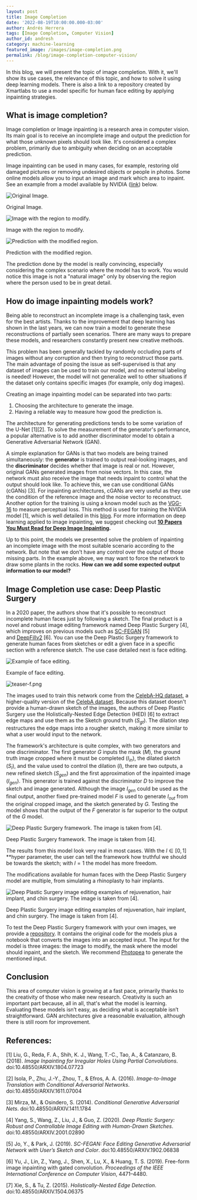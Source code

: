 ```yaml
---
layout: post
title: Image Completion
date: '2022-08-19T10:00:00.000-03:00'
author: Andrés Herrera
tags: [Image Completion, Computer Vision]
author_id: andresh
category: machine-learning
featured_image: /images/image-completion.png
permalink: /blog/image-completion-computer-vision/
---
```


In this blog, we will present the topic of image completion. With it, we'll show its use cases, the relevance of this topic, and how to solve it using deep learning models. There is also a link to a repository created by Xmartlabs to use a model specific for human face editing by applying inpainting strategies.

## What is image completion?

Image completion or Image inpainting is a research area in computer vision. Its main goal is to receive an incomplete image and output the prediction for what those unknown pixels should look like. It's considered a complex problem, primarily due to ambiguity when deciding on an acceptable prediction.

Image inpainting can be used in many cases, for example, restoring old damaged pictures or removing undesired objects or people in photos. Some online models allow you to input an image and mark which area to inpaint. See an example from a model available by NVIDIA ([link](https://www.nvidia.com/research/inpainting/)) below.

![Original Image.](/images/image-completion/index.png)

Original Image.

![Image with the region to modify.](/images/image-completion/img_w_mask.png)

Image with the region to modify.

![Prediction with the modified region.](/images/image-completion/original_result.png)

Prediction with the modified region.

The prediction done by the model is really convincing, especially considering the complex scenario where the model has to work. You would notice this image is not a "natural image" only by observing the region where the person used to be in great detail.

## How do image inpainting models work?

Being able to reconstruct an incomplete image is a challenging task, even for the best artists. Thanks to the improvement that deep learning has shown in the last years, we can now train a model to generate these reconstructions of partially seen scenarios. There are many ways to prepare these models, and researchers constantly present new creative methods.

This problem has been generally tackled by randomly occluding parts of images without any corruption and then trying to reconstruct those parts. The main advantage of posing the issue as self-supervised is that any dataset of images can be used to train our model, and no external labeling is needed! However, the model will not generalize well to other situations if the dataset only contains specific images (for example, only dog images).

Creating an image inpainting model can be separated into two parts:

1. Choosing the architecture to generate the image.
2. Having a reliable way to measure how good the prediction is.

The architecture for generating predictions tends to be some variation of the U-Net [1][2]. To solve the measurement of the generator's performance, a popular alternative is to add another discriminator model to obtain a Generative Adversarial Network (GAN).

A simple explanation for GANs is that two models are being trained simultaneously: the **generator** is trained to output real-looking images, and the **discriminator** decides whether that image is real or not. However, original GANs generated images from noise vectors. In this case, the network must also receive the image that needs inpaint to control what the output should look like. To achieve this, we can use conditional GANs (cGANs) [3]. For inpainting architectures, cGANs are very useful as they use the condition of the reference image and the noise vector to reconstruct. Another option for the training is using a known model such as the [VGG-16](https://medium.com/@mygreatlearning/everything-you-need-to-know-about-vgg16-7315defb5918) to measure perceptual loss. This method is used for training the NVIDIA model [1], which is well detailed in this [blog](https://towardsdatascience.com/pushing-the-limits-of-deep-image-inpainting-using-partial-convolutions-ed5520775ab4). For more information on deep learning applied to image inpainting, we suggest checking out **[10 Papers You Must Read for Deep Image Inpainting](https://towardsdatascience.com/10-papers-you-must-read-for-deep-image-inpainting-2e41c589ced0).**

Up to this point, the models we presented solve the problem of inpainting an incomplete image with the most suitable scenario according to the network. But note that we don't have any control over the output of those missing parts. In the example above, we may want to force the network to draw some plants in the rocks. **How can we add some expected output information to our model?**

## Image Completion use case: Deep Plastic Surgery

In a 2020 paper, the authors show that it's possible to reconstruct incomplete human faces just by following a sketch. The final product is a novel and robust image editing framework named Deep Plastic Surgery [4], which improves on previous models such as [SC-FEGAN](https://github.com/run-youngjoo/SC-FEGAN) [5] and [DeepFillv2](https://github.com/zhaoyuzhi/deepfillv2) [6]. You can use the Deep Plastic Surgery framework to generate human faces from sketches or edit a given face in a specific section with a reference sketch. The use case detailed next is face editing.

![Example of face editing.](/images/image-completion/teaser-d.png)

Example of face editing.

![teaser-f.png](/images/image-completion/teaser-f.png)

The images used to train this network come from the [CelebA-HQ dataset](https://research.nvidia.com/publication/2018-04_progressive-growing-gans-improved-quality-stability-and-variation), a higher-quality version of the [CelebA dataset](http://mmlab.ie.cuhk.edu.hk/projects/CelebA.html). Because this dataset doesn't provide a human-drawn sketch of the images, the authors of Deep Plastic Surgery use the Holistically-Nested Edge Detection (HED) [6] to extract edge maps and use them as the Sketch ground truth ($S_{gt}$). The dilation step restructures the edge maps into a rougher sketch, making it more similar to what a user would input to the network.

The framework's architecture is quite complex, with two generators and one discriminator. The first generator *G* inputs the mask (*M*), the ground truth image cropped where it must be completed ($I_{in}$), the dilated sketch ($S_l$), and the value used to control the dilation (*l*), there are two outputs, a new refined sketch ($S_{gen}$) and the first approximation of the inpainted image ($I_{gen}$). This generator is trained against the discriminator *D* to improve the sketch and image generated. Although the image $I_{gen}$ could be used as the final output, another fixed pre-trained model *F* is used to generate $I_{out}$ from the original cropped image, and the sketch generated by *G.* Testing the model shows that the output of the *F* generator is far superior to the output of the *G* model.

![Deep Plastic Surgery framework. The image is taken from [4].](/images/image-completion/Screenshot_from_2022-08-01_14-51-48.png)

Deep Plastic Surgery framework. The image is taken from [4].

The results from this model look very real in most cases. With the $l \in [0, 1]$ **hyper parameter, the user can tell the framework how truthful we should be towards the sketch; with $l = 1$ the model has more freedom.

The modifications available for human faces with the Deep Plastic Surgery model are multiple, from simulating a rhinoplasty to hair implants.

![Deep Plastic Surgery image editing examples of rejuvenation, hair implant, and chin surgery. The image is taken from [4].](/images/image-completion/Screenshot_from_2022-08-02_13-44-21.png)

Deep Plastic Surgery image editing examples of rejuvenation, hair implant, and chin surgery. The image is taken from [4].

To test the Deep Plastic Surgery framework with your own images, we provide a [repository](https://github.com/xmartlabs/FaceInpaintingDemo). It contains the original code for the models plus a notebook that converts the images into an accepted input. The input for the model is three images: the image to modify, the mask where the model should inpaint, and the sketch. We recommend [Photopea](https://www.photopea.com/) to generate the mentioned input.

## Conclusion

This area of computer vision is growing at a fast pace, primarily thanks to the creativity of those who make new research. Creativity is such an important part because, all in all, that's what the model is learning. Evaluating these models isn’t easy, as deciding what is acceptable isn’t straightforward. GAN architectures give a reasonable evaluation, although there is still room for improvement.

## References:

[1] Liu, G., Reda, F. A., Shih, K. J., Wang, T.-C., Tao, A., & Catanzaro, B. (2018). *Image Inpainting for Irregular Holes Using Partial Convolutions*. doi:10.48550/ARXIV.1804.07723

[2] Isola, P., Zhu, J.-Y., Zhou, T., & Efros, A. A. (2016). *Image-to-Image Translation with Conditional Adversarial Networks*. doi:10.48550/ARXIV.1611.07004

[3] Mirza, M., & Osindero, S. (2014). *Conditional Generative Adversarial Nets*. doi:10.48550/ARXIV.1411.1784

[4] Yang, S., Wang, Z., Liu, J., & Guo, Z. (2020). *Deep Plastic Surgery: Robust and Controllable Image Editing with Human-Drawn Sketches*. doi:10.48550/ARXIV.2001.02890

[5] Jo, Y., & Park, J. (2019). *SC-FEGAN: Face Editing Generative Adversarial Network with User’s Sketch and Color*. doi:10.48550/ARXIV.1902.06838

[6] Yu, J., Lin, Z., Yang, J., Shen, X., Lu, X., & Huang, T. S. (2019). Free-form image inpainting with gated convolution. *Proceedings of the IEEE International Conference on Computer Vision*, 4471–4480.

[7] Xie, S., & Tu, Z. (2015). *Holistically-Nested Edge Detection*. doi:10.48550/ARXIV.1504.06375
